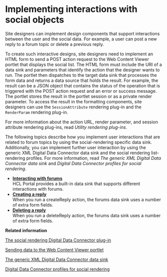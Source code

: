 # Implementing interactions with social objects

Site designers can implement design components that support interactions between the user and the social data. For example, a user can post a new reply to a forum topic or delete a previous reply.

To create such interactive designs, site designers need to implement an HTML form to send a POST action request to the Web Content Viewer portlet that displays the social list. The HTML form must include the URI of a data sink and parameters that identify the action that the designer wants to run. The portlet then dispatches to the target data sink that processes the form data and returns a data source that holds the result. For example, the result can be a JSON object that contains the status of the operation that is triggered with the POST action request and an error or success message. The portlet stores the result in the portlet session or as a private render parameter. To access the result in the formatting components, site designers can use the `SessionAttribute` rendering plug-in and the `RenderParam` rendering plug-in.

For more information about the action URL, render parameter, and session attribute rendering plug-ins, read *Utility rendering plug-ins*.

The following topics describe how you implement user interactions that are related to forum topics by using the social-rendering specific data sink. Additionally, you can implement further user interaction by using the generic XML Digital Data Connector data sink and the social rendering list-rendering profiles. For more information, read *The generic XML Digital Data Connector data sink* and *Digital Data Connector profiles for social rendering*.

-   **[Interacting with forums](../wcm/wcm_dev_intract_forum.md)**  
HCL Portal provides a built-in data sink that supports different interactions with forums.
-   **[Creating a reply](../wcm/wcm_dev_intract_create_reply.md)**  
When you run a createReply action, the forums data sink uses a number of extra form fields.
-   **[Deleting a reply](../wcm/wcm_dev_intract_delete_reply.md)**  
When you run a deleteReply action, the forums data sink uses a number of extra form fields.


**Related information**  


[The social rendering Digital Data Connector plug-in](../social/soc_rendr_bean_lst_prvdr.md)

[Sending data to the Web Content Viewer portlet](../social/plrf_sendata2wcv.md)

[The generic XML Digital Data Connector data sink](../social/plrf_use_gen_xml_ddc_datasink.md)

[Digital Data Connector profiles for social rendering](../social/soc_rendr_lst_rndr_prfls.md)

